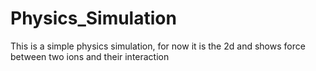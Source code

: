 # Physics_Simulation
This is a simple physics simulation, for now it is the 2d and shows force between two ions and their interaction 
